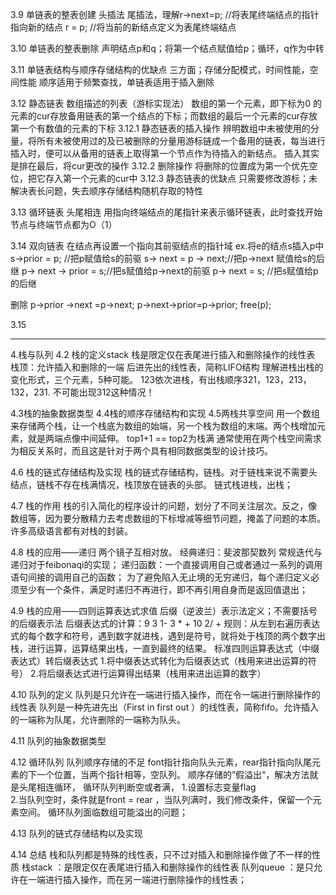 3.9 单链表的整表创建
头插法
尾插法，理解r->next=p;        //将表尾终端结点的指针指向新的结点
                    r = p;        //将当前的新结点定义为表尾终端结点


3.10 单链表的整表删除
声明结点p和q；将第一个结点赋值给p；循环，q作为中转


3.11 单链表结构与顺序存储结构的优缺点
三方面；存储分配模式，时间性能，空间性能
顺序适用于频繁查找，单链表适用于插入删除

3.12 静态链表
数组描述的列表（游标实现法）
数组的第一个元素，即下标为0 的元素的cur存放备用链表的第一个结点的下标；而数组的最后一个元素的cur存放第一个有数值的元素的下标
3.12.1 静态链表的插入操作
辨明数组中未被使用的分量，将所有未被使用过的及已被删除的分量用游标链成一个备用的链表，每当进行插入时，便可以从备用的链表上取得第一个节点作为待插入的新结点。
插入其实是排在最后，将cur更改的操作
3.12.2 删除操作
将删除的位置成为第一个优先空位，把它存入第一个元素的cur中
3.12.3 静态链表的优缺点
只需要修改游标；未解决表长问题，失去顺序存储结构随机存取的特性

3.13 循环链表
头尾相连
用指向终端结点的尾指针来表示循环链表，此时查找开始节点与终端节点都为O（1）

3.14 双向链表
在结点再设置一个指向其前驱结点的指针域
ex.将e的结点s插入p中
s->prior = p;        //把p赋值给s的前驱
s-> next = p -> next;//把p->next 赋值给s的后继
p-> next -> prior = s;//把s赋值给p->next的前驱
p-> next = s;            //把s赋值给p的后继

删除
p->prior ->next =p->next;
p->next->prior=p->prior;
free(p);

3.15

---------------------------
4.栈与队列
4.2    栈的定义stack
栈是限定仅在表尾进行插入和删除操作的线性表
栈顶：允许插入和删除的一端
后进先出的线性表，简称LIFO结构
理解进栈出栈的变化形式，三个元素，5种可能。
123依次进栈，有出栈顺序321，123，213，132，231.
不可能出现312这种情况！

4.3栈的抽象数据类型
4.4栈的顺序存储结构和实现
4.5两栈共享空间
用一个数组来存储两个栈，让一个栈底为数组的始端，另一个栈为数组的末端。两个栈增加元素，就是两端点像中间延伸。
top1+1 == top2为栈满
通常使用在两个栈空间需求为相反关系时，而且这是针对于两个具有相同数据类型的设计技巧。

4.6    栈的链式存储结构及实现
栈的链式存储结构，链栈。对于链栈来说不需要头结点，链栈不存在栈满情况，栈顶放在链表的头部。
链式栈进栈，出栈；

4.7     栈的作用
栈的引入简化的程序设计的问题，划分了不同关注层次。反之，像数组等，因为要分散精力去考虑数组的下标增减等细节问题，掩盖了问题的本质。
许多高级语言都有对栈的封装。

4.8    栈的应用——递归
两个镜子互相对放。
经典递归：斐波那契数列
常规迭代与递归对于feibonaqi的实现；
递归函数：一个直接调用自己或者通过一系列的调用语句间接的调用自己的函数；
为了避免陷入无止境的无穷递归，每个递归定义必须至少有一个条件，满足时递归不再进行，即不再引用自身而是返回值退出；

4.9    栈的应用——四则运算表达式求值
后缀（逆波兰）表示法定义；不需要括号的后缀表示法
后缀表达式的计算：9 3 1- 3 * + 10 2/ +
规则：从左到右遍历表达式的每个数字和符号，遇到数字就进栈，遇到是符号，就将处于栈顶的两个数字出栈，进行运算，运算结果出栈，一直到最终的结果。
标准四则运算表达式（中缀表达式）转后缀表达式
1.将中缀表达式转化为后缀表达式（栈用来进出运算的符号）
2.将后缀表达式进行运算得出结果（栈用来进出运算的数字）

4.10    队列的定义
队列是只允许在一端进行插入操作，而在令一端进行删除操作的线性表
队列是一种先进先出（First in first out   ）的线性表，简称fifo。允许插入的一端称为队尾，允许删除的一端称为队头。

4.11    队列的抽象数据类型

4.12    循环队列
队列顺序存储的不足
font指针指向队头元素，rear指针指向队尾元素的下一个位置，当两个指针相等，空队列。
顺序存储的”假溢出“，解决方法就是头尾相连循环，
循环队列判断空或者满，
1.设置标志变量flag    
2.当队列空时，条件就是front = rear ，当队列满时，我们修改条件，保留一个元素空间。
循环队列面临数组可能溢出的问题；

4.13    队列的链式存储结构以及实现

4.14     总结
栈和队列都是特殊的线性表，只不过对插入和删除操作做了不一样的性质
栈stack ：是限定仅在表尾进行插入和删除操作的线性表
队列queue ：是只允许在一端进行插入操作，而在另一端进行删除操作的线性表；






